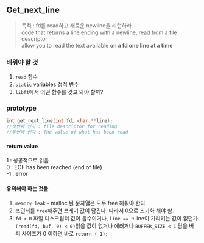 ## Get_next_line
> 목적 : fd를 read하고 새로운 newline을 리턴하라.  
> code that returns a line ending with a newline, read from a file descriptor  
> allow you to read the text available **on a fd one line at a time**


### 배워야 할 것

1. `read` 함수
2. `static` variables 정적 변수
3. `libft`에서 어떤 함수를 갖고 와야 할까?

### prototype

```c
int get_next_line(int fd, char **line);
//첫번째 인자 : file descriptor for reading
//두번째 인자 : The value of what has been read
```

#### return value

1 : 성공적으로 읽음  
0 : EOF has been reached (end of file)  
-1 : error

#### 유의해야 하는 것들
1. `memory leak` - malloc 된 문자열은 모두 free 해줘야 한다.
2. 포인터를 `free`해주면 쓰레기 값이 담긴다. 따라서 0으로 초기화 해야 함.
3. `fd < 0` 파일 디스크립터 값이 음수이거나, `line == 0` line이 가리키는 값이 없던가 
  `(read(fd, buf, 0) < 0)`읽을 값이 없거나 에러거나 `BUFFER_SIZE < 1` 담을 버퍼 사이즈가 0 이하면 바로 `return (-1);` 
